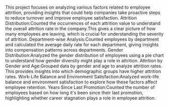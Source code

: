 This project focuses on analyzing various factors related to employee attrition, providing insights that could help companies take proactive steps to reduce turnover and improve employee satisfaction.
Attrition Distribution:Counted the occurrences of each attrition value to understand the overall attrition rate in the company.This gives a clear picture of how many employees are leaving, which is crucial for understanding the severity of attrition.
Department-wise Analysis:Counted employees by department and calculated the average daily rate for each department, giving insights into compensation patterns across departments.
Gender Distribution:Analyzed the gender distribution of employees using a pie chart to understand how gender diversity might play a role in attrition.
Attrition by Gender and Age:Grouped data by gender and age to analyze attrition rates. This provides insights into which demographic groups have higher attrition rates.
Work-Life Balance and Environment Satisfaction:Analyzed work-life balance and environment satisfaction to explore how these factors affect employee retention.
Years Since Last Promotion:Counted the number of employees based on how long it's been since their last promotion, highlighting whether career stagnation plays a role in employee attrition.
